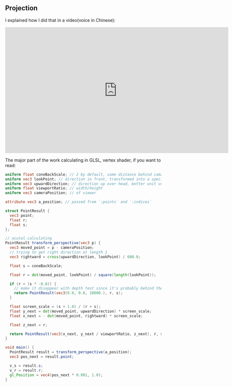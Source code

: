 ## Projection

I explained how I did that in a video(voice in Chinese):

<iframe width="720" height="405" frameborder="0" src="https://www.ixigua.com/iframe/7112760543974425118?autoplay=0" referrerpolicy="unsafe-url" allowfullscreen></iframe>

The major part of the work calculating in GLSL, vertex shader, if you want to read:

```glsl
uniform float coneBackScale; // 2 by default, some distance behind camara, where lights finally focus
uniform vec3 lookPoint; // direction in front, transformed into a specific length
uniform vec3 upwardDirection; // direction up over head, better unit vector
uniform float viewportRatio; // width/height
uniform vec3 cameraPosition; // of viewer

attribute vec3 a_position; // passed from `:points` and `:indices`

struct PointResult {
  vec3 point;
  float r;
  float s;
};

// acutal calculating
PointResult transform_perspective(vec3 p) {
  vec3 moved_point = p - cameraPosition;
  // trying to get right direction at length 1
  vec3 rightward = cross(upwardDirection, lookPoint) / 600.0;

  float s = coneBackScale;

  float r = dot(moved_point, lookPoint) / square(length(lookPoint));

  if (r < (s * -0.8)) {
    // make it disappear with depth test since it's probably behind the camera
    return PointResult(vec3(0.0, 0.0, 10000.), r, s);
  }

  float screen_scale = (s + 1.0) / (r + s);
  float y_next = dot(moved_point, upwardDirection) * screen_scale;
  float x_next = - dot(moved_point, rightward) * screen_scale;

  float z_next = r;

  return PointResult(vec3(x_next, y_next / viewportRatio, z_next), r, s);
}

void main() {
  PointResult result = transform_perspective(a_position);
  vec3 pos_next = result.point;

  v_s = result.s;
  v_r = result.r;
  gl_Position = vec4(pos_next * 0.001, 1.0);
}
```
